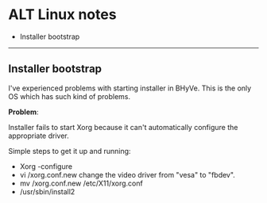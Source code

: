 # ALT Linux notes

* Installer bootstrap

* * *


## Installer bootstrap

I've experienced problems with starting installer in BHyVe. This is
the only OS which has such kind of problems.

**Problem**:

Installer fails to start Xorg because it can't automatically configure
the appropriate driver.

Simple steps to get it up and running:

- Xorg -configure
- vi /xorg.conf.new
  change the video driver from "vesa" to "fbdev".
- mv /xorg.conf.new /etc/X11/xorg.conf
- /usr/sbin/install2

